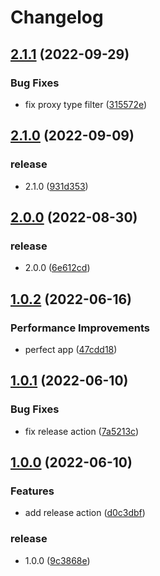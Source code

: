 # Changelog

## [2.1.1](https://github.com/starudream/clash-speedtest/compare/v2.1.0...v2.1.1) (2022-09-29)


### Bug Fixes

* fix proxy type filter ([315572e](https://github.com/starudream/clash-speedtest/commit/315572ecadef4df46ccc32f62344ce471447caec))

## [2.1.0](https://github.com/starudream/clash-speedtest/compare/v2.0.0...v2.1.0) (2022-09-09)


### release

* 2.1.0 ([931d353](https://github.com/starudream/clash-speedtest/commit/931d353770db3c881c5e69b06779bde61827a2dc))

## [2.0.0](https://github.com/starudream/clash-speedtest/compare/v1.0.2...v2.0.0) (2022-08-30)


### release

* 2.0.0 ([6e612cd](https://github.com/starudream/clash-speedtest/commit/6e612cd1a5c01dd4d282f6687e12fc63dfa2660f))

## [1.0.2](https://github.com/starudream/clash-speedtest/compare/v1.0.1...v1.0.2) (2022-06-16)


### Performance Improvements

* perfect app ([47cdd18](https://github.com/starudream/clash-speedtest/commit/47cdd182ceccd406c9154cdca79606b19857ce20))

## [1.0.1](https://github.com/starudream/clash-speedtest/compare/v1.0.0...v1.0.1) (2022-06-10)


### Bug Fixes

* fix release action ([7a5213c](https://github.com/starudream/clash-speedtest/commit/7a5213c4d8c0c84269b716ab5d8410e38aac6d72))

## [1.0.0](https://github.com/starudream/clash-speedtest/compare/v0.0.2...v1.0.0) (2022-06-10)


### Features

* add release action ([d0c3dbf](https://github.com/starudream/clash-speedtest/commit/d0c3dbf47527fac9bb561208444b5898f62119f8))


### release

* 1.0.0 ([9c3868e](https://github.com/starudream/clash-speedtest/commit/9c3868ed4aae1ac9feb886247f049664b6c87f31))
